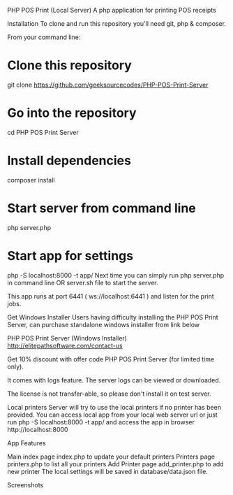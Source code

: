 PHP POS Print (Local Server)
A php application for printing POS receipts

Installation
To clone and run this repository you'll need git, php & composer.

From your command line:

# Clone this repository
git clone https://github.com/geeksourcecodes/PHP-POS-Print-Server

# Go into the repository
cd PHP POS Print Server

# Install dependencies
composer install

# Start server from command line
php server.php

# Start app for settings
php -S localhost:8000 -t app/
Next time you can simply run php server.php in command line OR server.sh file to start the server.

This app runs at port 6441 ( ws://localhost:6441 ) and listen for the print jobs.

Get Windows Installer
Users having difficulty installing the PHP POS Print Server, can purchase standalone windows installer from link below

PHP POS Print Server (Windows Installer) http://elitepathsoftware.com/contact-us

Get 10% discount with offer code PHP POS Print Server (for limited time only).

It comes with logs feature. The server logs can be viewed or downloaded.

The license is not transfer-able, so please don't install it on test server.

Local printers
Server will try to use the local printers if no printer has been provided. You can access local app from your local web server url or just run php -S localhost:8000 -t app/ and access the app in browser http://localhost:8000

App Features

Main index page index.php to update your default printers
Printers page printers.php to list all your printers
Add Printer page add_printer.php to add new printer
The local settings will be saved in database/data.json file.

Screenshots








